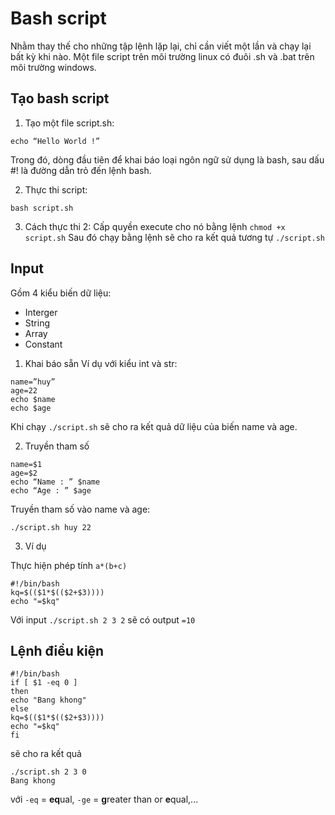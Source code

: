 # Bash script
Nhằm thay thế cho những tập lệnh lặp lại, chỉ cần viết một lần và chạy lại bất kỳ khi nào.
Một file script trên môi trường linux có đuôi .sh và .bat trên môi trường windows.

## Tạo bash script
1. Tạo một file script.sh:

```#!/bin/bash
echo “Hello World !”
```

Trong đó, dòng đầu tiên để khai báo loại ngôn ngữ sử dụng là bash, sau dấu #! là đường dẫn trỏ đến lệnh bash.

2. Thực thi script:

`bash script.sh`

3. Cách thực thi 2:
Cấp quyền execute cho nó bằng lệnh
`chmod +x  script.sh`
Sau đó chạy bằng lệnh sẽ cho ra kết quả tương tự
`./script.sh `

## Input
Gồm 4 kiểu biến dữ liệu:
- Interger
- String
- Array
- Constant

1. Khai báo sẵn
Ví dụ với kiểu int và str:
```
name=”huy”
age=22
echo $name
echo $age
```

Khi chạy `./script.sh` sẽ cho ra kết quả dữ liệu của biến name và age.

2. Truyền tham số
```
name=$1
age=$2
echo “Name : ” $name
echo “Age : ” $age
```

Truyền tham số vào name và age:

`./script.sh huy 22` 

3. Ví dụ

Thực hiện phép tính `a*(b+c)`
```
#!/bin/bash
kq=$(($1*$(($2+$3))))
echo "=$kq"
```

Với input `./script.sh 2 3 2` sẽ có output `=10`
## Lệnh điều kiện
```
#!/bin/bash
if [ $1 -eq 0 ]
then
echo "Bang khong"
else
kq=$(($1*$(($2+$3))))
echo "=$kq"
fi
```
sẽ cho ra kết quả
```
./script.sh 2 3 0
Bang khong
```
với `-eq` = **eq**ual, `-ge` = **g**reater than or **e**qual,...
